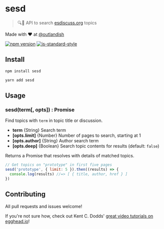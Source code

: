 # sesd

> :mag::scroll: API to search [esdiscuss.org](https://esdiscuss.org) topics

Made with ❤ at [@outlandish](http://www.twitter.com/outlandish)

<a href="http://badge.fury.io/js/sesd"><img alt="npm version" src="https://badge.fury.io/js/sesd.svg"></a>
[![js-standard-style](https://img.shields.io/badge/code%20style-standard-brightgreen.svg)](http://standardjs.com/)

## Install

```sh
npm install sesd
```

```sh
yarn add sesd
```

## Usage

### sesd(term[, opts]) : Promise

Find topics with `term` in topic title or discussion.

- __term__ {String} Search term
- __[opts.limit]__ {Number} Number of pages to search, starting at 1
- __[opts.author]__ {String} Author search term
- __[opts.deep]__ {Boolean} Search topic contents for results (default: `false`)

Returns a Promise that resolves with details of matched topics.

```js
// Get topics on "prototype" in first five pages
sesd('prototype', { limit: 5 }).then((results) => {
  console.log(results) //=> [ { title, author, href } ]
})
```

## Contributing

All pull requests and issues welcome!

If you're not sure how, check out Kent C. Dodds'
[great video tutorials on egghead.io](https://egghead.io/lessons/javascript-identifying-how-to-contribute-to-an-open-source-project-on-github)!

